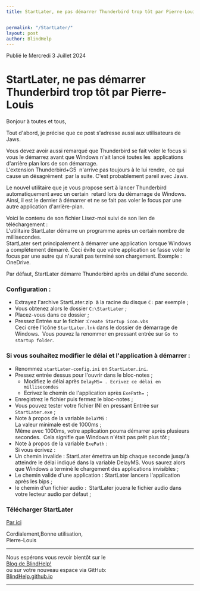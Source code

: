 ```yaml
--- 
title: StartLater, ne pas démarrer Thunderbird trop tôt par Pierre-Louis


permalink: "/StartLater/"
layout: post
author: BlindHelp
---
```


<footer> Publié le Mercredi 3 Juillet 2024</footer>


# StartLater, ne pas démarrer Thunderbird trop tôt par Pierre-Louis

Bonjour à toutes et tous,    

Tout d'abord, je précise que ce post s'adresse aussi aux utilisateurs de Jaws.    

Vous devez avoir aussi remarqué que Thunderbird se fait voler le focus si vous le démarrez avant que Windows n'ait lancé toutes les  applications d'arrière plan lors de son démarrage.    
L'extension Thunderbird+G5  n'arrive pas toujours à le lui rendre,  ce qui cause un désagrément  par la suite. C'est probablement pareil avec Jaws.    

Le nouvel utilitaire que je vous propose sert à lancer Thunderbird automatiquement avec un certain  retard lors du démarrage de Windows. Ainsi, il est le dernier à démarrer et ne se fait pas voler le focus par une autre application d'arrière-plan.    

Voici le contenu de son fichier Lisez-moi suivi de son lien de téléchargement :    
L'utilitaire StartLater démarre un programme après un certain nombre de millisecondes.    
StartLater sert principalement à démarrer une application lorsque Windows a complètement démarré. Ceci évite que votre application se fasse voler le focus par une autre qui n'aurait pas terminé son chargement. Exemple : OneDrive.    

Par défaut, StartLater démarre Thunderbird après un délai d'une seconde.    

### Configuration :
* Extrayez l'archive StartLater.zip  à la racine du disque `C:` par exemple ;
* Vous obtenez alors le dossier `C:\StartLater` ;
* Placez-vous dans ce dossier ;
* Pressez Entrée sur le fichier :`Create Startup icon.vbs`     
Ceci crée l'icône `StartLater.lnk` dans le dossier de démarrage de Windows.  Vous pouvez la renommer en pressant entrée sur `Go to startup folder`.    

### Si vous souhaitez modifier le délai et l'application à démarrer :
* Renommez `startLater-config.ini` en `StartLater.ini`.
* Pressez entrée dessus pour l'ouvrir dans le bloc-notes ;
  * Modifiez le délai après `DelayMS= . Ecrivez ce délai en millisecondes`
  * Ecrivez le chemin de l'application après `ExePath= `;
* Enregistrez le fichier puis fermez le bloc-notes ;
* Vous pouvez tester votre fichier INI en pressant Entrée sur `StartLater.exe` ;
* Note à propos de la variable `DelaYMS` :    
La valeur minimale est de 1000ms ;    
Même avec 1000ms, votre application pourra démarrer après plusieurs secondes.  Cela signifie que Windows n'était pas prêt plus tôt ;    
* Note à propos de la variable `ExePath` :    
Si vous écrivez :    
* Un chemin invalide : StartLater émettra un bip chaque seconde jusqu'à atteindre le délai indiqué dans la variable DelayMS. Vous saurez alors que Windows a terminé le chargement des applications invisibles ;
* Le chemin valide d'une application : StartLater lancera l'application après les bips ;
* le chemin d'un fichier audio :  StartLater jouera le fichier audio dans votre lecteur audio par défaut ;

### Télécharger StartLater
[Par ici ](https://www.rptools.org/?p=8790)

Cordialement,Bonne utilisation,    
Pierre-Louis    

---

Nous espérons vous revoir bientôt sur le      
[Blog de BlindHelp!](http://blindhelp.blogspot.fr/)                    
ou sur  votre nouveau espace via GitHub:                     
[BlindHelp.github.io](https://blindhelp.github.io)                    

---